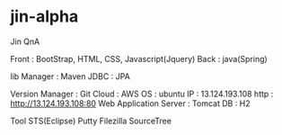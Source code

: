 # jin-alpha
Jin QnA

<This is Web Application unber SpringBoot>

Front : BootStrap, HTML, CSS, Javascript(Jquery)
Back : java(Spring)

lib Manager : Maven
JDBC : JPA

Version Manager : Git
Cloud : AWS
OS : ubuntu
IP : 13.124.193.108
http : http://13.124.193.108:80
Web Application Server : Tomcat
DB : H2

Tool
STS(Eclipse)
Putty
Filezilla
SourceTree
